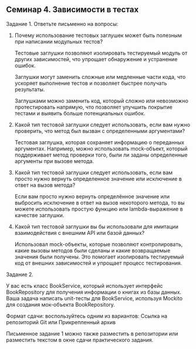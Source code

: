## Семинар 4. Зависимости в тестах ##

Задание 1. Ответьте письменно на вопросы:

1)  Почему использование тестовых заглушек может быть полезным при написании модульных тестов?


    Тестовые заглушки позволяют изолировать тестируемый модуль от других зависимостей, что упрощает обнаружение и устранение ошибок.

    Заглушки могут заменить сложные или медленные части кода, что ускоряет выполнение тестов и позволяет быстрее получать результаты.

    Заглушками можно заменить код, который сложно или невозможно протестировать напрямую, что позволяет улучшить покрытие тестами и выявить больше потенциальных ошибок.


2) Какой тип тестовой заглушки следует использовать, если вам нужно проверить, что метод был вызван с определенными аргументами?


    Тестовая заглушкa, которая сохраняет информацию о переданных аргументах. Например, можно использовать mock-объект, который поддерживает метод проверки того, были ли заданы определенные аргументы при вызове метода.

3) Какой тип тестовой заглушки следует использовать, если вам просто нужно вернуть определенное значение или исключение в ответ на вызов метода?


    Если вам просто нужно вернуть определённое значение или выбросить исключение в ответ на вызов некоторого метода, то вы можете использовать простую функцию или lambda-выражение в качестве заглушки.

4) Какой тип тестовой заглушки вы бы использовали для имитации  взаимодействия с внешним API или базой данных?


    Использовал mock-объекты, которые позволяют контролировать, какие вызовы методов были сделаны и какие возвращаемые значения были получены. Это помогает изолировать тестируемый код от внешних зависимостей и упрощает процесс тестирования.


Задание 2.

У вас есть класс BookService, который использует интерфейс BookRepository для получения информации о книгах из базы данных. Ваша задача написать unit-тесты для BookService, используя Mockito для создания мок-объекта BookRepository.

Формат сдачи: воспользуйтесь одним из вариантов: Ссылка на репозиторий Git или Прикрепленный архив

Письменное задание 1 можно также разместить в репозитории или разместить текстом в окне сдачи практического задания.
